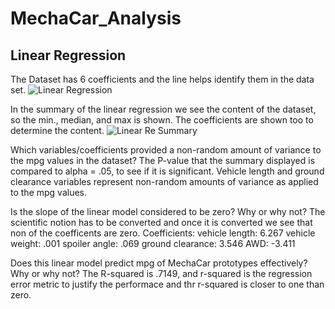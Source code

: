# MechaCar_Analysis

## Linear Regression ##

The Dataset has 6 coefficients and the line helps identify them in the data set.
![Linear Regression](https://user-images.githubusercontent.com/100543143/172079118-f7ce8384-9a42-4a8d-9bd7-ad8988d217f6.png)

In the summary of the linear regression we see the content of the dataset, so the min., median, and max is shown. The coefficients are shown too to determine the content.
![Linear Re  Summary](https://user-images.githubusercontent.com/100543143/172079340-39fe25e9-42a8-43e3-ad31-bd9ff6f8d815.png)


Which variables/coefficients provided a non-random amount of variance to the mpg values in the dataset?
The P-value that the summary displayed is compared to alpha = .05, to see if it is significant. Vehicle length and ground clearance variables represent non-random amounts of variance as applied to the mpg values.

Is the slope of the linear model considered to be zero? Why or why not?
The scientific notion has to be converted and once it is converted we see that non of the coefficents are zero.
Coefficients:
vehicle length: 6.267
vehicle weight: .001
spoiler angle: .069
ground clearance: 3.546
AWD: -3.411


Does this linear model predict mpg of MechaCar prototypes effectively? Why or why not?
The R-squared is .7149, and r-squared is the regression error metric to justify the performace and thr r-squared is closer to one than zero.
